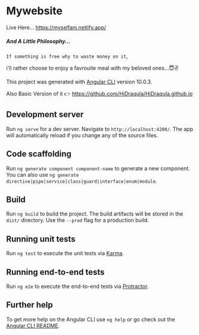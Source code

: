 # Mywebsite

Live Here... https://myselfani.netlify.app/

##### And A Little Philosophy...

`If something is free why to waste money on it`,

i'll rather choose to enjoy a favrouite meal with my beloved ones...😇✌

This project was generated with [Angular CLI](https://github.com/angular/angular-cli) version 10.0.3.

Also Basic Version of it 👉 https://github.com/HiDraqula/HiDraqula.github.io
## Development server

Run `ng serve` for a dev server. Navigate to `http://localhost:4200/`. The app will automatically reload if you change any of the source files.

## Code scaffolding

Run `ng generate component component-name` to generate a new component. You can also use `ng generate directive|pipe|service|class|guard|interface|enum|module`.

## Build

Run `ng build` to build the project. The build artifacts will be stored in the `dist/` directory. Use the `--prod` flag for a production build.

## Running unit tests

Run `ng test` to execute the unit tests via [Karma](https://karma-runner.github.io).

## Running end-to-end tests

Run `ng e2e` to execute the end-to-end tests via [Protractor](http://www.protractortest.org/).

## Further help

To get more help on the Angular CLI use `ng help` or go check out the [Angular CLI README](https://github.com/angular/angular-cli/blob/master/README.md).
